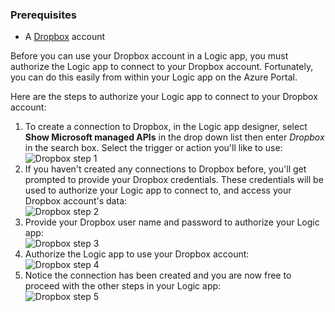 ### Prerequisites
* A [Dropbox](https://www.Dropbox.com/) account 

Before you can use your Dropbox account in a Logic app, you must authorize the Logic app to connect to your Dropbox account. Fortunately, you can do this easily from within your Logic app on the Azure Portal. 

Here are the steps to authorize your Logic app to connect to your Dropbox account:

1. To create a connection to Dropbox, in the Logic app designer, select **Show Microsoft managed APIs** in the drop down list then enter *Dropbox* in the search box. Select the trigger or action you'll like to use:  
   ![Dropbox step 1](./media/connectors-create-api-dropbox/dropbox-1.png)
2. If you haven't created any connections to Dropbox before, you'll get prompted to provide your Dropbox credentials. These credentials will be used to authorize your Logic app to connect to, and access your Dropbox account's data:  
   ![Dropbox step 2](./media/connectors-create-api-dropbox/dropbox-2.png)
3. Provide your Dropbox user name and password to authorize your Logic app:  
   ![Dropbox step 3](./media/connectors-create-api-dropbox/dropbox-3.png)   
4. Authorize the Logic app to use your Dropbox account:  
   ![Dropbox step 4](./media/connectors-create-api-dropbox/dropbox-4.png)
5. Notice the connection has been created and you are now free to proceed with the other steps in your Logic app:  
   ![Dropbox step 5](./media/connectors-create-api-dropbox/dropbox-5.png)   

